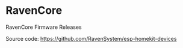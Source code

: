 # RavenCore
RavenCore Firmware Releases

Source code: https://github.com/RavenSystem/esp-homekit-devices
